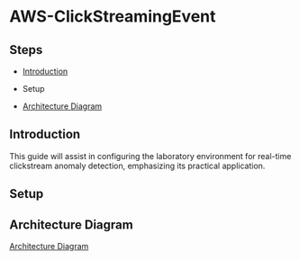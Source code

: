 # AWS-ClickStreamingEvent
## Steps
- [Introduction](##Introduction)
* Setup
- [Architecture Diagram](##Architecture-Diagram)

## Introduction
This guide will assist in configuring the laboratory environment for real-time clickstream anomaly detection, emphasizing its practical application.

## Setup

## Architecture Diagram
[Architecture Diagram](AWS_ClickStreaming.jpg)

